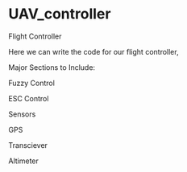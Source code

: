 UAV_controller
==============

Flight Controller


Here we can write the code for our flight controller,

Major Sections to Include:

Fuzzy Control

ESC Control

Sensors

GPS

Transciever

Altimeter

